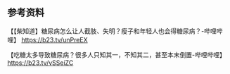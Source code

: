 



## 参考资料
【【柴知道】糖尿病怎么让人截肢、失明？瘦子和年轻人也会得糖尿病？-哔哩哔哩】 https://b23.tv/unPreEX

【吃糖太多导致糖尿病？很多人只知其一，不知其二，甚至本末倒置-哔哩哔哩】 https://b23.tv/vSSeiZC

